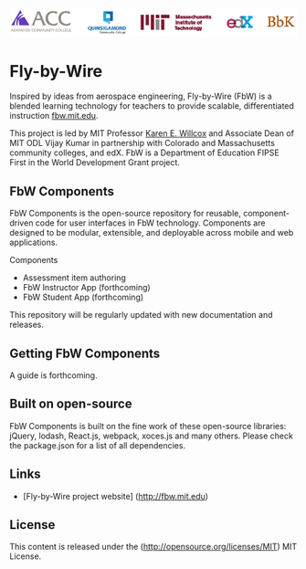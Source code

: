 

![Fly-by-Wire: Massachusetts Institute of Technology, Arapahoe Community College, Quinsigamond Community College, edX, Broadbased Knowledge](docs/images/fbw-logos.png)

# Fly-by-Wire
Inspired by ideas from aerospace engineering, Fly-by-Wire (FbW) is a blended learning technology for teachers to provide scalable, differentiated instruction [fbw.mit.edu](http://fbw.mit.edu).

This project is led by MIT Professor [Karen E. Willcox](http://kiwi.mit.edu) and Associate Dean of MIT ODL Vijay Kumar in partnership with Colorado and Massachusetts community colleges, and edX. FbW is a Department of Education FIPSE First in the World Development Grant project.


## FbW Components
FbW Components is the open-source repository for reusable, component-driven code for user interfaces in FbW technology. Components are designed to be modular, extensible, and deployable across mobile and web applications.

Components
* Assessment item authoring
* FbW Instructor App (forthcoming)
* FbW Student App (forthcoming)

This repository will be regularly updated with new documentation and releases.

## Getting FbW Components

A guide is forthcoming.


## Built on open-source
FbW Components is built on the fine work of these open-source libraries: jQuery, lodash, React.js, webpack, xoces.js and many others. Please check the package.json for a list of all dependencies.


## Links
* [Fly-by-Wire project website] (http://fbw.mit.edu)

## License

This content is released under the (http://opensource.org/licenses/MIT) MIT License.

